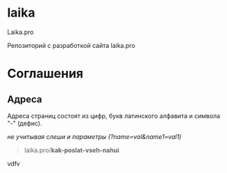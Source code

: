 # laika
Laika.pro

Репозиторий с разработкой сайта laika.pro

# Соглашения

Адреса
------
Адреса страниц состоят из цифр, букв латинского алфавита и символа "-" (дефис).

*не учитывая слеши и параметры (?name=val&name1=val1)*

> laika.pro/**kak-poslat-vseh-nahui**

vdfv